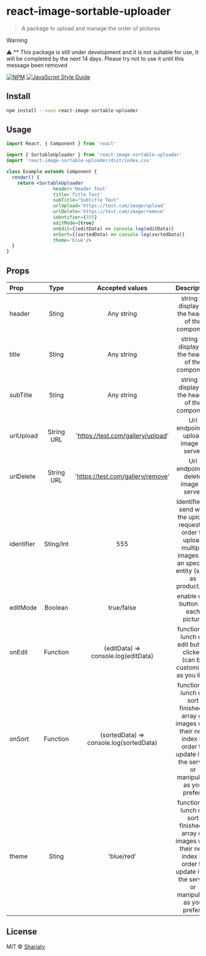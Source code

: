 # react-image-sortable-uploader

> A package to upload and manage the order of pictures

>[!WARNING]
> :warning: ** This package is still under development and it is not suitable for use, It will be completed by the next 14 days. Please try not to use it until this message been removed

[![NPM](https://img.shields.io/npm/v/react-image-sortable-uploader.svg)](https://www.npmjs.com/package/react-image-sortable-uploader) [![JavaScript Style Guide](https://img.shields.io/badge/code_style-standard-brightgreen.svg)](https://standardjs.com)

## Install

```bash
npm install --save react-image-sortable-uploader
```

## Usage

```jsx
import React, { Component } from 'react'

import { SortableUploader } from 'react-image-sortable-uploader'
import 'react-image-sortable-uploader/dist/index.css'

class Example extends Component {
  render() {
    return <SortableUploader
                 header='Header Text'
                 title='Title Text'
                 subTitle="Subtitle Text"
                 urlUpload='https://test.com/image/upload'
                 urlDelete='https://test.com/image/remove'
                 identifier={555}
                 editMode={true}
                 onEdit={(editData) => console.log(editData)}
                 onSort={(sortedData) => console.log(sortedData)}
                 theme='blue'/>
  }
}
```
## Props
| Prop       | Type       |  Accepted values  | Description   |
| :--------- |:----------:|:------------:|:--------------:|
| header     | Sting      | Any string |  string to display as the header of the component |
| title      | Sting      | Any string |  string to display as the header of the component |
| subTitle   | Sting      | Any string |  string to display as the header of the component |
| urlUpload  | String URL |  'https://test.com/gallery/upload' |  Url endpoint to upload image in server |
| urlDelete  | String URL |  'https://test.com/gallery/remove' |  Url endpoint to delete image in server |
| identifier | Sting/Int  |  555 |  Identifier to send with the upload request in order to upload multiple images for an specific entity (such as product_id) |
| editMode   | Boolean    |  true/false |  enable edit button on each picture |
| onEdit     | Function   |  (editData) => console.log(editData) | function to lunch on edit button clicked (can be customized as you like) |
| onSort     | Function   |  (sortedData) => console.log(sortedData) | function to lunch on sort finished ( array of images with their new index in order to update it on the server or manipulate as you prefer) |
| theme      | Sting      |  'blue/red' | function to lunch on sort finished ( array of images with their new index in order to update it on the server or manipulate as you prefer) |


## License

MIT © [Shariaty](https://github.com/Shariaty)
